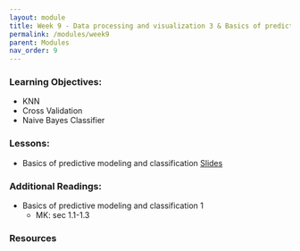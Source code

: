 ```yaml
---
layout: module
title: Week 9 - Data processing and visualization 3 & Basics of predictive modeling and classification 1
permalink: /modules/week9
parent: Modules
nav_order: 9
---
```


### Learning Objectives:
* KNN
* Cross Validation
* Naive Bayes Classifier

### Lessons:
* Basics of predictive modeling and classification [Slides]()


### Additional Readings:
* Basics of predictive modeling and classification 1
    * MK: sec 1.1-1.3
    

### Resources
